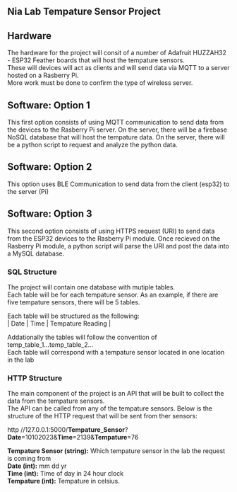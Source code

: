 ## Nia Lab Tempature Sensor Project 
## Hardware
The hardware for the project will consit of a number of Adafruit HUZZAH32 - ESP32 Feather boards that will host the tempature sensors.  
These will devices will act as clients and will send data via MQTT to a server hosted on a Rasberry Pi.  
More work must be done to confirm the type of wireless server. 

## Software: Option 1
This first option consists of using MQTT communication to send data from the devices to the Rasberry Pi server. On the server, there will be a firebase NoSQL database that will host the tempature data. On the server, there will be a python script to request and analyze the python data.  

## Software: Option 2
This option uses BLE Communication to send data from the client (esp32) to the server (Pi)

## Software: Option 3
This second option consists of using HTTPS request (URI) to send data from the ESP32 devices to the Rasberry Pi module. Once recieved on the Rasberry Pi module, a python script will parse the URI and post the data into a MySQL database.   

### SQL Structure
The project will contain one database with mutiple tables.  
Each table will be for each tempature sensor. As an example, if there are five tempature sensors, there will be 5 tables.  
  
Each table will be structured as the following:  
| Date | Time | Tempature Reading |  
  
Addationally the tables will follow the convention of temp_table_1...temp_table_2...  
Each table will correspond with a tempature sensor located in one location in the lab

### HTTP Structure
The main component of the project is an API that will be built to collect the data from the tempature sensors.  
The API can be called from any of the tempature sensors. Below is the structure of the HTTP request that will be sent from ther sensors:  
  
http //127.0.0.1:5000/__Tempature_Sensor__?__Date__=10102023&__Time__=2139&__Tempature__=76  
   
__Tempature Sensor (string):__ Which tempature sensor in the lab the request is coming from  
__Date (int):__ mm dd yr   
__Time (int):__ Time of day in 24 hour clock  
__Tempature (int):__ Tempature in celsius. 
  
